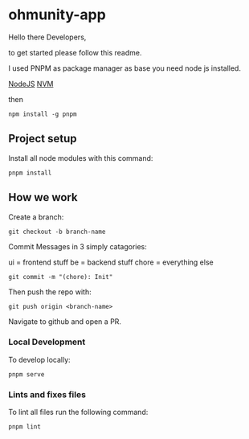 # ohmunity-app

Hello there Developers,

to get started please follow this readme.

I used PNPM as package manager as base you need node js installed.

[NodeJS](https://nodejs.org/en)
[NVM](https://github.com/nvm-sh/nvm/releases)

then

```
npm install -g pnpm
```

## Project setup

Install all node modules with this command:

```
pnpm install
```

## How we work

Create a branch:

```
git checkout -b branch-name
```

Commit Messages in 3 simply catagories:

ui = frontend stuff
be = backend stuff
chore = everything else

```
git commit -m "(chore): Init"
```

Then push the repo with:

```
git push origin <branch-name>
```

Navigate to github and open a PR.

### Local Development

To develop locally:

```
pnpm serve
```

### Lints and fixes files

To lint all files run the following command:

```
pnpm lint
```
